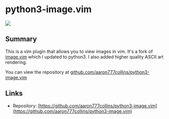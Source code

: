 # python3-image.vim

![]("images/image.vim.jpg")

## Summary
This is a vim plugin that allows you to view images in vim. It's a fork of [image.vim](https://github.com/ashisha/image.vim) which I updated to python3. I also added higher quality ASCII art rendering.

You can view the repository at [github.com/aaron777collins/python3-image.vim](https://github.com/aaron777collins/python3-image.vim)

## Links
- Repository: [https://github.com/aaron777collins/python3-image.vim](https://github.com/aaron777collins/python3-image.vim)
